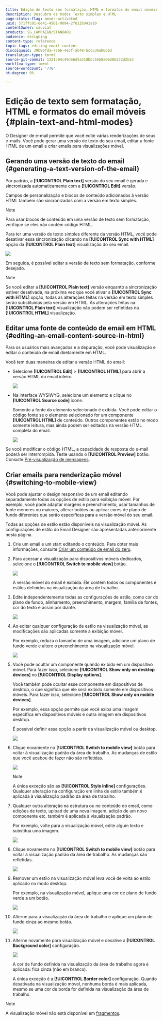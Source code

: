 ```yaml
---
title: Edição de texto sem formatação, HTML e formatos do email móveis
description: Descubra os modos Texto simples e HTML
page-status-flag: never-activated
uuid: 571ffc01-6e41-4501-9094-2f812b041a10
contentOwner: sauviat
products: SG_CAMPAIGN/STANDARD
audience: designing
content-type: reference
topic-tags: editing-email-content
discoiquuid: 39b86fda-7766-4e5f-ab48-bcc536ab66b3
translation-type: tm+mt
source-git-commit: 1321c84c49de6d9a318bbc5bb8a0e28b332d2b5d
workflow-type: tm+mt
source-wordcount: '776'
ht-degree: 0%

---
```



# Edição de texto sem formatação, HTML e formatos do email móveis {#plain-text-and-html-modes}

O Designer de e-mail permite que você edite várias renderizações de seus e-mails. Você pode gerar uma versão de texto do seu email, editar a fonte HTML de um email e criar emails para visualizações móvel.

## Gerando uma versão de texto do email {#generating-a-text-version-of-the-email}

Por padrão, a **[!UICONTROL Plain text]** versão do seu email é gerada e sincronizada automaticamente com a **[!UICONTROL Edit]** versão.

Campos de personalização e blocos de conteúdo adicionados à versão HTML também são sincronizados com a versão em texto simples.

>[!NOTE]
>
>Para usar blocos de conteúdo em uma versão de texto sem formatação, verifique se eles não contêm código HTML.

Para ter uma versão de texto simples diferente da versão HTML, você pode desativar essa sincronização clicando na **[!UICONTROL Sync with HTML]** opção da **[!UICONTROL Plain text]** visualização do seu email.

![](assets/email_designer_textversion.png)

Em seguida, é possível editar a versão de texto sem formatação, conforme desejado.

>[!NOTE]
>
>Se você editar a **[!UICONTROL Plain text]** versão enquanto a sincronização estiver desativada, na próxima vez que você ativar a **[!UICONTROL Sync with HTML]** opção, todas as alterações feitas na versão em texto simples serão substituídas pela versão em HTML. As alterações feitas na **[!UICONTROL Plain text]** visualização não podem ser refletidas na **[!UICONTROL HTML]** visualização.

## Editar uma fonte de conteúdo de email em HTML {#editing-an-email-content-source-in-html}

Para os usuários mais avançados e a depuração, você pode visualização e editar o conteúdo de email diretamente em HTML.

Você tem duas maneiras de editar a versão HTML do email:

* Selecione **[!UICONTROL Edit]** > **[!UICONTROL HTML]** para abrir a versão HTML do email inteiro.

   ![](assets/email_designer_html1.png)

* Na interface WYSIWYG, selecione um elemento e clique no **[!UICONTROL Source code]** ícone.

   Somente a fonte do elemento selecionado é exibida. Você pode editar o código fonte se o elemento selecionado for um componente **[!UICONTROL HTML]** de conteúdo. Outros componentes estão no modo somente leitura, mas ainda podem ser editados na versão HTML completa do email.

   ![](assets/email_designer_html2.png)

Se você modificar o código HTML, a capacidade de resposta do e-mail poderá ser interrompida. Teste usando o **[!UICONTROL Preview]** botão. Consulte [Pré-visualização de mensagens](../../sending/using/previewing-messages.md).

## Criar emails para renderização móvel {#switching-to-mobile-view}

Você pode ajustar o design responsivo de um email editando separadamente todas as opções de estilo para exibição móvel. Por exemplo, você pode adaptar margens e preenchimento, usar tamanhos de fonte menores ou maiores, alterar botões ou aplicar cores de plano de fundo diferentes que serão específicas para a versão móvel do seu email.

Todas as opções de estilo estão disponíveis na visualização móvel. As configurações de estilo do Email Designer são apresentadas anteriormente nesta página.

1. Crie um email e um start editando o conteúdo. Para obter mais informações, consulte [Criar um conteúdo de email do zero](../../designing/using/designing-from-scratch.md#designing-an-email-content-from-scratch).
1. Para acessar a visualização para dispositivos móveis dedicados, selecione o **[!UICONTROL Switch to mobile view]** botão.

   ![](assets/email_designer_mobile_view_switch.png)

   A versão móvel do email é exibida. Ele contém todos os componentes e estilos definidos na visualização da área de trabalho.

1. Edite independentemente todas as configurações de estilo, como cor do plano de fundo, alinhamento, preenchimento, margem, família de fontes, cor do texto e assim por diante.

   ![](assets/email_designer_mobile_view.png)

1. Ao editar qualquer configuração de estilo na visualização móvel, as modificações são aplicadas somente à exibição móvel.

   Por exemplo, reduza o tamanho de uma imagem, adicione um plano de fundo verde e altere o preenchimento na visualização móvel.

   ![](assets/email_designer_mobile_view_change.png)

1. Você pode ocultar um componente quando exibido em um dispositivo móvel. Para fazer isso, selecione **[!UICONTROL Show only on desktop devices]** no **[!UICONTROL Display options]**.

   Você também pode ocultar esse componente em dispositivos de desktop, o que significa que ele será exibido somente em dispositivos móveis. Para fazer isso, selecione **[!UICONTROL Show only on mobile devices]**.

   Por exemplo, essa opção permite que você exiba uma imagem específica em dispositivos móveis e outra imagem em dispositivos desktop.

   É possível definir essa opção a partir da visualização móvel ou desktop.

   ![](assets/email_designer_mobile_hide.png)

1. Clique novamente no **[!UICONTROL Switch to mobile view]** botão para voltar à visualização padrão da área de trabalho. As mudanças de estilo que você acabou de fazer não são refletidas.

   ![](assets/email_designer_mobile_view_desktop_no-change.png)

   >[!NOTE]
   >
   >A única exceção são as **[!UICONTROL Style inline]** configurações. Qualquer alteração na configuração em linha de estilo também é aplicada à visualização padrão da área de trabalho.

1. Qualquer outra alteração na estrutura ou no conteúdo do email, como edições de texto, upload de uma nova imagem, adição de um novo componente etc. também é aplicada à visualização padrão.

   Por exemplo, volte para a visualização móvel, edite algum texto e substitua uma imagem.

   ![](assets/email_designer_mobile_view_change_content.png)

1. Clique novamente no **[!UICONTROL Switch to mobile view]** botão para voltar à visualização padrão da área de trabalho. As mudanças são refletidas.

   ![](assets/email_designer_mobile_view_desktop_content-change.png)

1. Remover um estilo na visualização móvel leva você de volta ao estilo aplicado no modo desktop.

   Por exemplo, na visualização móvel, aplique uma cor de plano de fundo verde a um botão.

   ![](assets/email_designer_mobile_view_background_mobile.png)

1. Alterne para a visualização da área de trabalho e aplique um plano de fundo cinza ao mesmo botão.

   ![](assets/email_designer_mobile_view_background_desktop.png)

1. Alterne novamente para visualização móvel e desative a **[!UICONTROL Background color]** configuração.

   ![](assets/email_designer_mobile_view_background_mobile_disabled.png)

   A cor de fundo definida na visualização da área de trabalho agora é aplicada: fica cinza (não em branco).

   A única exceção é a **[!UICONTROL Border color]** configuração. Quando desativada na visualização móvel, nenhuma borda é mais aplicada, mesmo se uma cor de borda for definida na visualização da área de trabalho.

>[!NOTE]
>
>A visualização móvel não está disponível em [fragmentos](../../designing/using/using-reusable-content.md#about-fragments).
